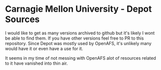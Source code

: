 # Carnagie Mellon University - Depot Sources

I would like to get as many versions archived to github but it's likely I wont be able to find them. If you have other versions feel free to PR to this repository. Since Depot was mostly used by OpenAFS, it's unlikely many would have it or even have a use for it.

It seems in my time of not messing with OpenAFS alot of resources related to it have vanished into thin air. 
